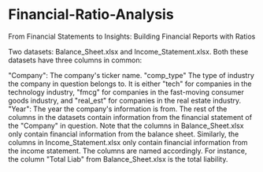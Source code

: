 # Financial-Ratio-Analysis
From Financial Statements to Insights: Building Financial Reports with Ratios

Two datasets: Balance_Sheet.xlsx and Income_Statement.xlsx. Both these datasets have three columns in common:

"Company": The company's ticker name.
"comp_type" The type of industry the company in question belongs to. It is either "tech" for companies in the technology industry, "fmcg" for companies in the fast-moving consumer goods industry, and "real_est" for companies in the real estate industry.
"Year": The year the company's information is from.
The rest of the columns in the datasets contain information from the financial statement of the "Company" in question. Note that the columns in Balance_Sheet.xlsx only contain financial information from the balance sheet. Similarly, the columns in Income_Statement.xlsx only contain financial information from the income statement. The columns are named accordingly. For instance, the column "Total Liab" from Balance_Sheet.xlsx is the total liability.
